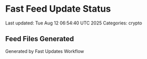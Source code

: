 # Fast Feed Update Status
Last updated: Tue Aug 12 06:54:40 UTC 2025
Categories: crypto

## Feed Files Generated

Generated by Fast Updates Workflow

